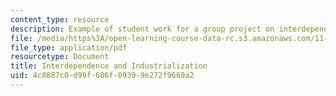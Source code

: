 ```yaml
---
content_type: resource
description: Example of student work for a group project on interdependence and industrialization.
file: /media/https%3A/open-learning-course-data-rc.s3.amazonaws.com/11-481j-analyzing-and-accounting-for-regional-economic-growth-spring-2009/4c8887c0d99f686f09399e272f9669a2_MIT11_481Js09_sw02.pdf
file_type: application/pdf
resourcetype: Document
title: Interdependence and Industrialization
uid: 4c8887c0-d99f-686f-0939-9e272f9669a2
---
```

